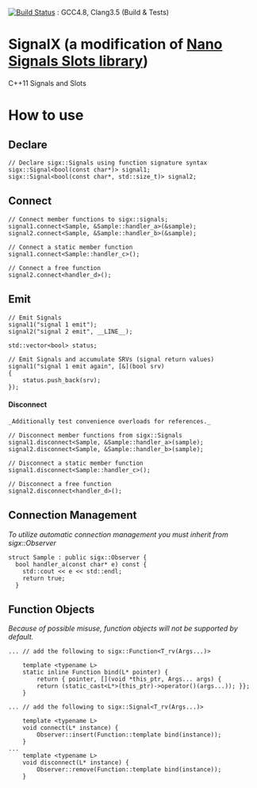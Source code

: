 
[![Build Status](https://travis-ci.org/williammc/SignalX.svg?branch=master)](https://travis-ci.org/williammc/SignalX) : GCC4.8, Clang3.5 (Build & Tests)

SignalX (a modification of [Nano Signals Slots library](https://github.com/NoAvailableAlias/nano-signal-slot))
================

C++11 Signals and Slots

# How to use
## Declare
```
// Declare sigx::Signals using function signature syntax
sigx::Signal<bool(const char*)> signal1;
sigx::Signal<bool(const char*, std::size_t)> signal2;
```

## Connect
```
// Connect member functions to sigx::signals;
signal1.connect<Sample, &Sample::handler_a>(&sample);
signal2.connect<Sample, &Sample::handler_b>(&sample);

// Connect a static member function
signal1.connect<Sample::handler_c>();

// Connect a free function
signal2.connect<handler_d>();
```

## Emit
```
// Emit Signals
signal1("signal 1 emit");
signal2("signal 2 emit", __LINE__);

std::vector<bool> status;

// Emit Signals and accumulate SRVs (signal return values)
signal1("signal 1 emit again", [&](bool srv)
{
	status.push_back(srv);
});
```

#### Disconnect
```
_Additionally test convenience overloads for references._

// Disconnect member functions from sigx::Signals
signal1.disconnect<Sample, &Sample::handler_a>(sample);
signal2.disconnect<Sample, &Sample::handler_b>(sample);

// Disconnect a static member function
signal1.disconnect<Sample::handler_c>();

// Disconnect a free function
signal2.disconnect<handler_d>();
```

## Connection Management

_To utilize automatic connection management you must inherit from sigx::Observer_

```
struct Sample : public sigx::Observer {
  bool handler_a(const char* e) const { 
    std::cout << e << std::endl;
    return true;
  }

```

## Function Objects

_Because of possible misuse, function objects will not be supported by default._

```
... // add the following to sigx::Function<T_rv(Args...)>

    template <typename L>
    static inline Function bind(L* pointer) {
        return { pointer, [](void *this_ptr, Args... args) {
        return (static_cast<L*>(this_ptr)->operator()(args...)); }};
    }
```
```
... // add the following to sigx::Signal<T_rv(Args...)>

    template <typename L>
    void connect(L* instance) {
        Observer::insert(Function::template bind(instance));
    }
...
    template <typename L>
    void disconnect(L* instance) {
        Observer::remove(Function::template bind(instance));
    }
```